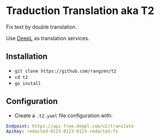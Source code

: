 # Traduction Translation aka T2

Fix text by double translation.

Use [DeepL](https://deepl.com) as translation services.

## Installation

* `git clone https://github.com/rangzen/t2`
* `cd t2`
* `go install`

## Configuration

* Create a `.t2.yaml` file configuration with:

```yaml
Endpoint: https://api-free.deepl.com/v2/translate
ApiKey: redacted-0123-0123-0123-redacted:fx
```
